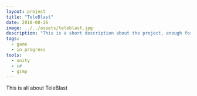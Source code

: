 ```yaml
---
layout: project
title: "TeleBlast"
date: 2018-08-26
image: ../../assets/teleblast.jpg
description: "This is a short description about the project, enough for someone to understand what it is at a glance"
tags:
  - game
  - in progress
tools:
  - unity
  - c#
  - gimp
---
```


This is all about TeleBlast

